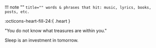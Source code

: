 !!! note ""
    ``` title=""
    words & phrases that hit: music, lyrics, books, posts, etc.
    ``` 

 :octicons-heart-fill-24:{ .heart }

"You do not know what treasures are within you." 

Sleep is an investment in tomorrow.